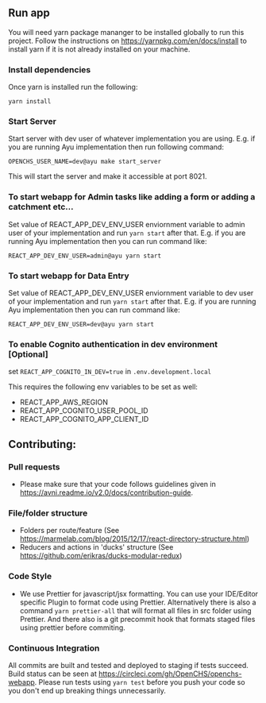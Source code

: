 ## Run app

You will need yarn package mananger to be installed globally to run this project. Follow the instructions on https://yarnpkg.com/en/docs/install to install yarn if it is not already installed on your machine.

### Install dependencies

Once yarn is installed run the following:

```
yarn install
```

### Start Server

Start server with dev user of whatever implementation you are using.
E.g. if you are running Ayu implementation then run following command:

```
OPENCHS_USER_NAME=dev@ayu make start_server
```

This will start the server and make it accessible at port 8021.

### To start webapp for Admin tasks like adding a form or adding a catchment etc...

Set value of REACT_APP_DEV_ENV_USER enviornment variable to admin user of your implementation and run `yarn start` after that. E.g. if you are running Ayu implementation then you can run command like:

```
REACT_APP_DEV_ENV_USER=admin@ayu yarn start
```


### To start webapp for Data Entry

Set value of REACT_APP_DEV_ENV_USER enviornment variable to dev user of your implementation and run `yarn start` after that. E.g. if you are running Ayu implementation then you can run command like:

```
REACT_APP_DEV_ENV_USER=dev@ayu yarn start
```

### To enable Cognito authentication in dev environment [Optional]

set `REACT_APP_COGNITO_IN_DEV=true` in `.env.development.local`

This requires the following env variables to be set as well:

- REACT_APP_AWS_REGION
- REACT_APP_COGNITO_USER_POOL_ID
- REACT_APP_COGNITO_APP_CLIENT_ID

## Contributing:

### Pull requests
- Please make sure that your code follows guidelines given in https://avni.readme.io/v2.0/docs/contribution-guide.

### File/folder structure

- Folders per route/feature
  (See https://marmelab.com/blog/2015/12/17/react-directory-structure.html)
- Reducers and actions in 'ducks' structure (See https://github.com/erikras/ducks-modular-redux)

### Code Style

- We use Prettier for javascript/jsx formatting. You can use your IDE/Editor specific Plugin to format code using Prettier. Alternatively there is also a command `yarn prettier-all` that will format all files in src folder using Prettier. And there also is a git precommit hook that formats staged files using prettier before commiting.

### Continuous Integration
All commits are built and tested and deployed to staging if tests succeed. Build status can be seen at https://circleci.com/gh/OpenCHS/openchs-webapp. Please run tests using `yarn test` before you push your code so you don't end up breaking things unnecessarily.
